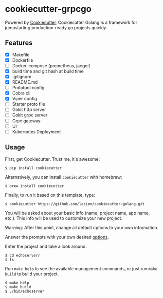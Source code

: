 # cookiecutter-grpcgo

Powered by [Cookiecutter](https://github.com/audreyr/cookiecutter), Cookiecutter Golang is a framework for jumpstarting production-ready go projects quickly.

## Features

- [x] Makefile
- [x] Dockerfile
- [ ] Docker-compose (prometheus, jaeger)
- [x] build time and git hash at build time
- [x] .gitignore
- [x] README.md
- [ ] Prototool config
- [x] Cobra cli
- [x] Viper config
- [ ] Starter proto file
- [ ] Gokit http server
- [ ] Gokit grpc server
- [ ] Grpc gateway
- [ ] UI
- [ ] Kubernetes Deployment

## Usage

First, get Cookiecutter. Trust me, it's awesome:
```console
$ pip install cookiecutter
```

Alternatively, you can install `cookiecutter` with homebrew:
```console
$ brew install cookiecutter
```

Finally, to run it based on this template, type:
```console
$ cookiecutter https://github.com/lacion/cookiecutter-golang.git
```

You will be asked about your basic info (name, project name, app name, etc.). This info will be used to customize your new project.

Warning: After this point, change all default options to your own information.

Answer the prompts with your own desired [options]().

Enter the project and take a look around:
```console
$ cd echoserver/
$ ls
```

Run `make help` to see the available management commands, or just run `make build` to build your project.
```console
$ make help
$ make build
$ ./bin/echoserver
```